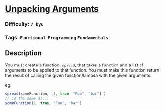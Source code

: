 # [Unpacking Arguments](https://www.codewars.com/kata/540de1f0716ab384b4000828)

### Difficulty: `7 kyu`

### Tags: `Functional Programming` `Fundamentals`

## Description

You must create a function, `spread`, that takes a function and a list of arguments to be applied to that function. You must make this function return the result of calling the given function/lambda with the given arguments.

eg:

```js
spread(someFunction, [1, true, "Foo", "bar"] ) 
// is the same as...
someFunction(1, true, "Foo", "bar")
```